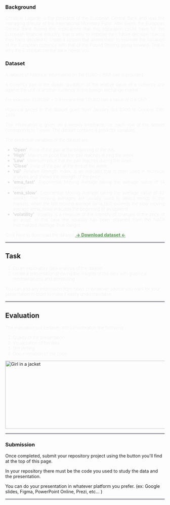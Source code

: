 ### Background

<div style="color: #dddddd; 
opacity: 1;text-align:justify;
font-weight: 10;"
>

Christine Lagarde is the president of the European Central Bank and was the managing director of the International Monetary Fund. After Brexit, the European Central Bank feared the implications that this separation could have for the European financial industry, that is why to improve their future decision making they have decided to create a system that allows them to estimate the valuation of the European currency with that of the Pound Sterling going forward. That is why the European central bank needs you. 


</div>

### Dataset
<div style="color: #dddddd; 
opacity: 1;text-align:justify;
font-weight: 10;"
>
A dataset of historical information on the EURO-LIBRA pair is provided. 

A currency pair is the dyadic quotation of the relative value of a currency unit against the unit of another currency in the foreign exchange market.

For example:  EURGBP = 0,9 means that 1 EURO has a value of 0,9 GBP.

Historical prices in the dataset goes from January 3rd 2000 to Octobre 29th 2019.

The information is given on a weekly timeframe, i.e. each row of the dataset corresponds to 1 week. The dataset contains 8 predictor variables.

The predictive variables of the dataset are:

- **‘Open’**: Price of the pair at the beginning of the day.
- **‘High’**: Maximum price that the pair reaches during the week.
- **‘Low’**: Minimum price that the pair reaches during the week.
- **‘Close’**: Price of the pair at the end of the week.
- **’rsi’**: Relative Strength Index, is an indicator that is often used in technical analysis and shows the strength of the price.
- **’ema_fast’**: Exponential Moving Average taking the average value of 14 weeks.
- **‘ema_slow’**: Exponential Moving Average taking the average value of 42 weeks.
The moving averages are usually used to detect trends in the markets, when the fast moving average (ema_fast) exceeds the slow moving average (ema_slow) indicates the beginning of an uptrend.
- **‘volatility’**: Volatility is a measure of the intensity of changes in the price of an asset. In this case the volatility has been obtained from the NATR (Normalized Average True Range).

Click here to download the dataset:<a style ="color: rgba(86, 151, 81, 1); font-weight: 700;" href="https://challenges-asset-files.s3.us-east-2.amazonaws.com/data_sets/Data-Science/4+-+events/femhack/datasets/EURGBP.csv
"> -> Download dataset <- </a>

</div>

<hr style="border:1px solid#404560; 
opacity: 0.5;"> </hr>


## Task 
<div style="color: #dddddd; 
opacity: 1;
font-weight: 10;"
>

1. Do an exploratory data analysis of the dataset
2. create a presentation showing the insights of the data with graphical representations and storytelling.

You can add any information from news of whatever source you want for your presentation in order to make it easily understandable.
</div>

<hr style="border:1px solid#404560; 
opacity: 0.5;"> </hr>


## Evaluation 
<div style="color: #dddddd; 
opacity: 1;
font-weight: 10;"
>

The evaluation will be taken into consideration the following:

1. Quality of the presentation
2. Visualization of the data
3. Storytelling
4. Documentation of the code

</div>

<div>
 <img style="display: block;
  margin-left: auto;
  margin-right: auto;" src="https://challenges-asset-files.s3.us-east-2.amazonaws.com/Femhack/Creator_EN.png" alt="Girl in a jacket" width="600" height="215">
</div>



<hr style="border:1px solid#404560; 
opacity: 0.5;"> </hr>


### Submission

Once completed, submit your repository project using the button you'll find at the top of this page.

In your repository there must be the code you used to study the data and the presentation.

You can do your presentation in whatever platform you prefer. (ex: Google slides, Figma, PowerPoint Online, Prezi, etc... )
<hr style="border:1px solid#404560; 
opacity: 0.5;"> </hr>

<br/>





